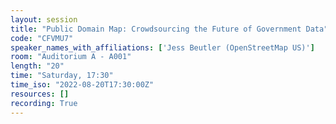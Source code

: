 ```yaml
---
layout: session
title: "Public Domain Map: Crowdsourcing the Future of Government Data"
code: "CFVMU7"
speaker_names_with_affiliations: ['Jess Beutler (OpenStreetMap US)']
room: "Auditorium A - A001"
length: "20"
time: "Saturday, 17:30"
time_iso: "2022-08-20T17:30:00Z"
resources: []
recording: True
---
```



